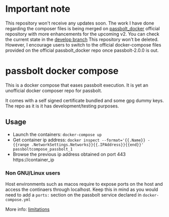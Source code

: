 # Important note

This repository won't receive any updates soon. The work I have done regarding
the composer files is being merged on [passbolt_docker](https://github.com/passbolt/passbolt_docker) official repository
with more enhancements for the upcoming v2. You can check the current state in the [develop branch](https://github.com/passbolt/passbolt_docker/tree/develop)
This repository won't be deleted. However, I encourage users to switch to the official docker-compose files provided on the official
passbolt_docker repo once passbolt-2.0.0 is out.

# passbolt docker compose

This is a docker compose that eases passbolt execution.
It is yet an unofficial docker composer repo for passbolt.

It comes with a self signed certificate bundled and some gpg dummy keys.
The repo as it is it has development/testing purposes.

## Usage

* Launch the containers: ```docker-compose up```
* Get container ip address: ```docker inspect --format='{{.Name}} - {{range .NetworkSettings.Networks}}{{.IPAddress}}{{end}}' passboltcompose_passbolt_1```
* Browse the previous ip address obtained on port 443 https://container_ip

### Non GNU/Linux users

Host environments such as macos require to expose ports on the host and access the continaers through localhost.
Keep this in mind as you would need to add a ```ports:``` section on the passbolt service declared in ```docker-compose.yml```

More info: [limitations](https://docs.docker.com/docker-for-mac/networking/#known-limitations-use-cases-and-workarounds)

